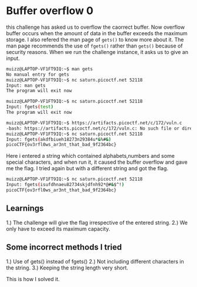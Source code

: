# Buffer overflow 0
this challenge has asked us to overflow the caorrect buffer. Now overflow buffer occurs when the amount of data in the buffer exceeds the maximum storage.
I also refered the man page of `gets()` to know more about it.
The man page recommends the use of `fgets()` rather than `gets()` because of security reasons.
When we run the challenge instance, it asks us to give an input.

```bash
muizz@LAPTOP-VF1FT9IQ:~$ man gets
No manual entry for gets
muizz@LAPTOP-VF1FT9IQ:~$ nc saturn.picoctf.net 52118
Input: man gets
The program will exit now

muizz@LAPTOP-VF1FT9IQ:~$ nc saturn.picoctf.net 52118
Input: fgets(test)
The program will exit now

muizz@LAPTOP-VF1FT9IQ:~$ https://artifacts.picoctf.net/c/172/vuln.c
-bash: https://artifacts.picoctf.net/c/172/vuln.c: No such file or directory
muizz@LAPTOP-VF1FT9IQ:~$ nc saturn.picoctf.net 52118
Input: fgets(akdfbiueh18273n29384u*&%#&)
picoCTF{ov3rfl0ws_ar3nt_that_bad_9f2364bc}
```
Here i entered a string which contained alphabets,numbers and some special characters, and when run it, it caused the buffer overflow and gave me the flag.
I tried again but with a different string and got the flag.

```bash
muizz@LAPTOP-VF1FT9IQ:~$ nc saturn.picoctf.net 52118
Input: fgets(isufdhnaeu82734skjdfnh92*@#&$^!)
picoCTF{ov3rfl0ws_ar3nt_that_bad_9f2364bc}
```
## Learnings
1.) The challenge will give the flag irrespective of the entered string.
2.) We only have to exceed its maximum capacity.

## Some incorrect methods I tried
1.) Use of gets() instead of fgets()
2.) Not including different characters in the string.
3.) Keeping the string length very short.

This is how I solved it.
